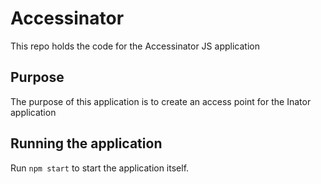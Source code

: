 # Accessinator
This repo holds the code for the Accessinator JS application

## Purpose
The purpose of this application is to create an access point for the Inator application

## Running the application
Run `npm start` to start the application itself.